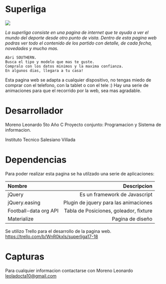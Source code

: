 
# Superliga

![](http://agenciadelacosta.com.ar/wp-content/uploads/2017/08/superliga.jpg)

_La superliga consiste en una pagina de internet que te ayuda a ver el mundo del deporte desde otro punto de vista. Dentro de esta pagina web podras ver todo el contenido de los partido con detalle, de cada fecha, novedades y mucho mas._ 

    Abri SOUTHERN.
    Busca el tipo y modelo que mas te guste.
    Compralo con los datos minimos y la maxima confianza.
    En algunos dias, llegara a tu casa!

Esta pagina web se adapta a cualquier dispositivo, no tengas miedo de comprar con el telefono, con la tablet o con el tele :) Hay una serie de animaciones para que el recorrido por la web, sea mas agradable.

# Desarrollador
Moreno Leonardo
5to Año C
Proyecto conjunto: Programacion y Sistema de informacion.

Instituto Tecnico Salesiano Villada

# Dependencias

Para poder realizar esta pagina se ha utilzado una serie de aplicaciones:

| Nombre                         |Descripcion |
| :-------                       | ------: |
| jQuery                         |Es un framework de Javascript       | 
| jQuery.easing                  |Plugin de jquery para las animaciones     | 
| Football-data org API          |Tabla de Posiciones, goleador, fixture       | 
| Materialize                    | Pagina de diseño     |  
 	            
 	            
 	                  
 	                
 	         
    
               

Se utilizo Trello para el desarrollo de la pagina web. https://trello.com/b/WnR0kxIs/superliga17-18

# Capturas



Para cualquier informacion contactarse con 
Moreno Leonardo
leoladocta10@gmail.com